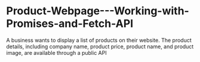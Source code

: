 # Product-Webpage---Working-with-Promises-and-Fetch-API
A business wants to display a list of products on their website. The product details, including company name, product price, product name, and product image, are available through a public API
